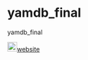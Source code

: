 # yamdb_final
yamdb_final

<img aling="left" width="22px" src="https://docs.github.com/assets/cb-6722/images/help/repository/actions-workflow-status-badge.png" />[website](https://github.com/huppa_fp/yamdb_final/workflows/yamdb_workflow.yml/badge.svg)